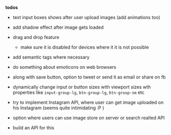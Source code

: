 **todos**

* text input boxes shows after user upload images (add animations too)
* add shadow effect after image gets loaded
* drag and drop feature
  * make sure it is disabled for devices where it it is not possible
* add semantic tags where necessary
* do something about emoticons on web browsers
* along with save button, option to tweet or send it as email or share on fb

* dynamically change input or button sizes with viewport sizes wth properties like `input-group-lg`, `btn-group-lg`, `btn-group-sm` etc

* try to implement Instagram API, where user can get image uploaded on his Instagram (seems quite intimidating :P )
* option where users can use image store on server or search realted API
* build an API for this
